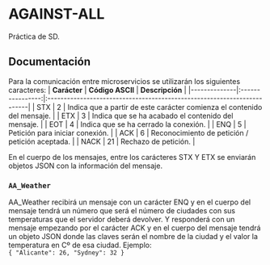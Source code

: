 # AGAINST-ALL
Práctica de SD.

## Documentación
Para la comunicación entre microservicios se utilizarán los siguientes caracteres:
| **Carácter** | **Código ASCII** | **Descripción**                                                         |
|--------------|:----------------:|:------------------------------------------------------------------------|
| STX          |         2        | Indica que a partir de este carácter comienza el contenido del mensaje. |
| ETX          |         3        | Indica que se ha acabado el contenido del mensaje.                      |
| EOT          |         4        | Indica que se ha cerrado la conexión.                                   |
| ENQ          |         5        | Petición para iniciar conexión.                                         |
| ACK          |         6        | Reconocimiento de petición / petición aceptada.                         |
| NACK         |        21        | Rechazo de petición.                                                    |

En el cuerpo de los mensajes, entre los carácteres STX Y ETX se enviarán objetos JSON con la información del mensaje.

### `AA_Weather`
AA_Weather recibirá un mensaje con un carácter ENQ y en el cuerpo del mensaje tendrá un número que será el número de ciudades con sus temperaturas que el servidor deberá devolver. Y responderá con un mensaje empezando por el carácter ACK y en el cuerpo del mensaje tendrá un objeto JSON donde las claves serán el nombre de la ciudad y el valor la temperatura en Cº de esa ciudad. Ejemplo:  
`
{
    "Alicante": 26,
    "Sydney": 32
}
`

